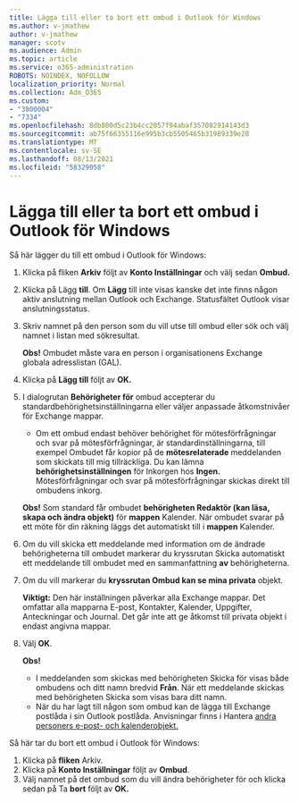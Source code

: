 ```yaml
---
title: Lägga till eller ta bort ett ombud i Outlook för Windows
ms.author: v-jmathew
author: v-jmathew
manager: scotv
ms.audience: Admin
ms.topic: article
ms.service: o365-administration
ROBOTS: NOINDEX, NOFOLLOW
localization_priority: Normal
ms.collection: Adm_O365
ms.custom:
- "3800004"
- "7334"
ms.openlocfilehash: 8db800d5c23b4cc2057f94abaf357082914143d3
ms.sourcegitcommit: ab75f66355116e995b3cb5505465b31989339e28
ms.translationtype: MT
ms.contentlocale: sv-SE
ms.lasthandoff: 08/13/2021
ms.locfileid: "58329058"
---
```

# <a name="how-to-add-or-remove-a-delegate-in-outlook-for-windows"></a>Lägga till eller ta bort ett ombud i Outlook för Windows

Så här lägger du till ett ombud i Outlook för Windows: 

1. Klicka på fliken **Arkiv** följt av **Konto Inställningar** och välj sedan **Ombud.**
2. Klicka på Lägg **till**. Om **Lägg** till inte visas kanske det inte finns någon aktiv anslutning mellan Outlook och Exchange. Statusfältet Outlook visar anslutningsstatus.
3. Skriv namnet på den person som du vill utse till ombud eller sök och välj namnet i listan med sökresultat.

    **Obs!** Ombudet måste vara en person i organisationens Exchange globala adresslistan (GAL).
4. Klicka på **Lägg till** följt av **OK.**
5. I dialogrutan **Behörigheter för** ombud accepterar du standardbehörighetsinställningarna eller väljer anpassade åtkomstnivåer för Exchange mappar.

    - Om ett ombud endast behöver behörighet för mötesförfrågningar och svar på mötesförfrågningar, är standardinställningarna, till exempel Ombudet får kopior på de **mötesrelaterade** meddelanden som skickats till mig tillräckliga. Du kan lämna **behörighetsinställningen** för Inkorgen hos **Ingen.** Mötesförfrågningar och svar på mötesförfrågningar skickas direkt till ombudens inkorg.

    **Obs!** Som standard får ombudet **behörigheten Redaktör (kan läsa, skapa och ändra objekt)** för **mappen** Kalender. När ombudet svarar på ett möte för din räkning läggs det automatiskt till i **mappen** Kalender.

5. Om du vill skicka ett meddelande med information om de ändrade behörigheterna till ombudet markerar du kryssrutan Skicka automatiskt ett meddelande till ombudet med en sammanfattning **av** behörigheterna.
6. Om du vill markerar du **kryssrutan Ombud kan se mina privata** objekt.

    **Viktigt:** Den här inställningen påverkar alla Exchange mappar. Det omfattar alla mapparna E-post, Kontakter, Kalender, Uppgifter, Anteckningar och Journal. Det går inte att ge åtkomst till privata objekt i endast angivna mappar.

7. Välj **OK**.

    **Obs!**
    - I meddelanden som skickas med behörigheten Skicka för visas både ombudens och ditt namn bredvid **Från**. När ett meddelande skickas med behörigheten Skicka som visas bara ditt namn.
    - När du har lagt till någon som ombud kan de lägga till Exchange postlåda i sin Outlook postlåda. Anvisningar finns i Hantera [andra personers e-post- och kalenderobjekt.](https://support.microsoft.com/office/manage-another-person-s-mail-and-calendar-items-afb79d6b-2967-43b9-a944-a6b953190af5)

Så här tar du bort ett ombud i Outlook för Windows:

1. Klicka på **fliken** Arkiv.
2. Klicka på **Konto Inställningar** följt av **Ombud**.
3. Välj namnet på det ombud som du vill ändra behörigheter för och klicka sedan på Ta **bort** följt av **OK.**
